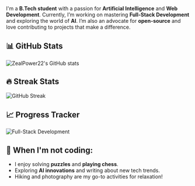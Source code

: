 I'm a **B.Tech student** with a passion for **Artificial Intelligence** and **Web Development**. Currently, I’m working on mastering **Full-Stack Development** and exploring the world of **AI**. I’m also an advocate for **open-source** and love contributing to projects that make a difference.


## 📊 GitHub Stats

![ZealPower22's GitHub stats](https://github-readme-stats.vercel.app/api?username=ZealPower22&show_icons=true&count_private=true&theme=radical)

## 🔥 Streak Stats

![GitHub Streak](https://github-readme-streak-stats.herokuapp.com/?user=ZealPower22&theme=radical)

## 📈 Progress Tracker

![Full-Stack Development](https://img.shields.io/badge/Full--Stack%20Development-60%25-orange)

## 🌟 When I'm not coding:
- I enjoy solving **puzzles** and **playing chess**.
- Exploring **AI innovations** and writing about new tech trends.
- Hiking and photography are my go-to activities for relaxation!
